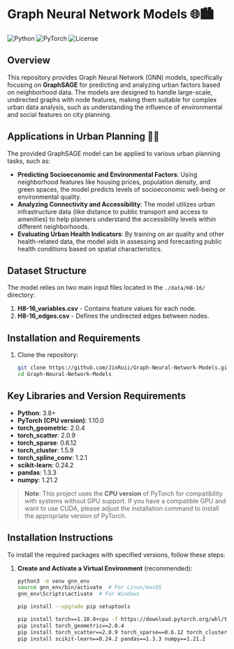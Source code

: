# Graph Neural Network Models 🌐🏙️

![Python](https://img.shields.io/badge/python-v3.8-blue.svg)
![PyTorch](https://img.shields.io/badge/pytorch-v1.10.0-%23E34F26.svg)
![License](https://img.shields.io/badge/license-MIT-green.svg)

## Overview

This repository provides Graph Neural Network (GNN) models, specifically focusing on **GraphSAGE** for predicting and analyzing urban factors based on neighborhood data. The models are designed to handle large-scale, undirected graphs with node features, making them suitable for complex urban data analysis, such as understanding the influence of environmental and social features on city planning.

## Applications in Urban Planning 🏢🌳

The provided GraphSAGE model can be applied to various urban planning tasks, such as:

- **Predicting Socioeconomic and Environmental Factors**: Using neighborhood features like housing prices, population density, and green spaces, the model predicts levels of socioeconomic well-being or environmental quality.
- **Analyzing Connectivity and Accessibility**: The model utilizes urban infrastructure data (like distance to public transport and access to amenities) to help planners understand the accessibility levels within different neighborhoods.
- **Evaluating Urban Health Indicators**: By training on air quality and other health-related data, the model aids in assessing and forecasting public health conditions based on spatial characteristics.

## Dataset Structure

The model relies on two main input files located in the `./data/H8-16/` directory:

1. **H8-16_variables.csv** - Contains feature values for each node.
2. **H8-16_edges.csv** - Defines the undirected edges between nodes.

## Installation and Requirements

1. Clone the repository:
   ```bash
   git clone https://github.com/JinRuii/Graph-Neural-Network-Models.git
   cd Graph-Neural-Network-Models

## Key Libraries and Version Requirements

- **Python**: 3.8+
- **PyTorch (CPU version)**: 1.10.0
- **torch_geometric**: 2.0.4
- **torch_scatter**: 2.0.9
- **torch_sparse**: 0.6.12
- **torch_cluster**: 1.5.9
- **torch_spline_conv**: 1.2.1
- **scikit-learn**: 0.24.2
- **pandas**: 1.3.3
- **numpy**: 1.21.2

> **Note**: This project uses the **CPU version** of PyTorch for compatibility with systems without GPU support. If you have a compatible GPU and want to use CUDA, please adjust the installation command to install the appropriate version of PyTorch.


## Installation Instructions

To install the required packages with specified versions, follow these steps:

1. **Create and Activate a Virtual Environment** (recommended):
   ```bash
   python3 -m venv gnn_env
   source gnn_env/bin/activate  # For Linux/macOS
   gnn_env\Scripts\activate  # For Windows

   pip install --upgrade pip setuptools

   pip install torch==1.10.0+cpu -f https://download.pytorch.org/whl/torch_stable.html
   pip install torch_geometric==2.0.4
   pip install torch_scatter==2.0.9 torch_sparse==0.6.12 torch_cluster==1.5.9 torch_spline_conv==1.2.1
   pip install scikit-learn==0.24.2 pandas==1.3.3 numpy==1.21.2


